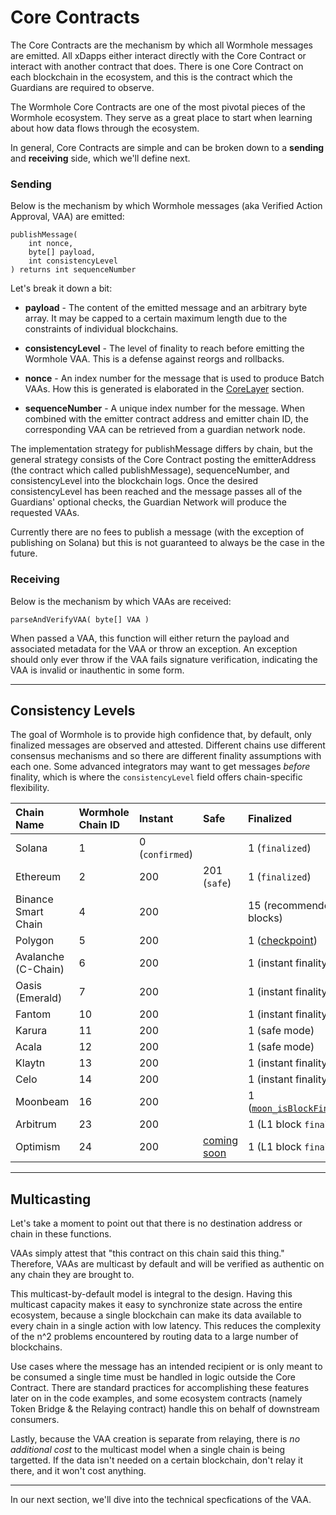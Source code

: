 # Core Contracts

The Core Contracts are the mechanism by which all Wormhole messages are emitted. All xDapps either interact directly with the Core Contract or interact with another contract that does. There is one Core Contract on each blockchain in the ecosystem, and this is the contract which the Guardians are required to observe.

The Wormhole Core Contracts are one of the most pivotal pieces of the Wormhole ecosystem. They serve as a great place to start when learning about how data flows through the ecosystem.

In general, Core Contracts are simple and can be broken down to a **sending** and **receiving** side, which we'll define next.

### Sending

Below is the mechanism by which Wormhole messages (aka Verified Action Approval, VAA) are emitted:

    publishMessage(
        int nonce,
        byte[] payload,
        int consistencyLevel
    ) returns int sequenceNumber

Let's break it down a bit:

- **payload** - The content of the emitted message and an arbitrary byte array. It may be capped to a certain maximum length due to the constraints of individual blockchains.

- **consistencyLevel** - The level of finality to reach before emitting the Wormhole VAA. This is a defense against reorgs and rollbacks.

- **nonce** - An index number for the message that is used to produce Batch VAAs. How this is generated is elaborated in the [CoreLayer](../technical/evm/coreLayer.md) section.

- **sequenceNumber** - A unique index number for the message. When combined with the emitter contract address and emitter chain ID, the corresponding VAA can be retrieved from a guardian network node.

The implementation strategy for publishMessage differs by chain, but the general strategy consists of the Core Contract posting the emitterAddress (the contract which called publishMessage), sequenceNumber, and consistencyLevel into the blockchain logs. Once the desired consistencyLevel has been reached and the message passes all of the Guardians' optional checks, the Guardian Network will produce the requested VAAs.

Currently there are no fees to publish a message (with the exception of publishing on Solana) but this is not guaranteed to always be the case in the future.

### Receiving

Below is the mechanism by which VAAs are received:

    parseAndVerifyVAA( byte[] VAA )

When passed a VAA, this function will either return the payload and associated metadata for the VAA or throw an exception. An exception should only ever throw if the VAA fails signature verification, indicating the VAA is invalid or inauthentic in some form.

---

## Consistency Levels

The goal of Wormhole is to provide high confidence that, by default, only finalized messages are observed and attested. Different chains use different consensus mechanisms and so there are different finality assumptions with each one. Some advanced integrators may want to get messages _before_ finality, which is where the `consistencyLevel` field offers chain-specific flexibility.

| Chain Name          | Wormhole Chain ID | Instant         | Safe                                                                  | Finalized                                                                                                               |
| :------------------ | :---------------- | :-------------- | :-------------------------------------------------------------------- | :---------------------------------------------------------------------------------------------------------------------- |
| Solana              | 1                 | 0 (`confirmed`) |                                                                       | 1 (`finalized`)                                                                                                         |
| Ethereum            | 2                 | 200             | 201 (`safe`)                                                          | 1 (`finalized`)                                                                                                         |
| Binance Smart Chain | 4                 | 200             |                                                                       | 15 (recommended blocks)                                                                                                 |
| Polygon             | 5                 | 200             |                                                                       | 1 ([checkpoint](https://wiki.polygon.technology/docs/pos/heimdall/checkpoint/))                                         |
| Avalanche (C-Chain) | 6                 | 200             |                                                                       | 1 (instant finality)                                                                                                    |
| Oasis (Emerald)     | 7                 | 200             |                                                                       | 1 (instant finality)                                                                                                    |
| Fantom              | 10                | 200             |                                                                       | 1 (instant finality)                                                                                                    |
| Karura              | 11                | 200             |                                                                       | 1 (safe mode)                                                                                                           |
| Acala               | 12                | 200             |                                                                       | 1 (safe mode)                                                                                                           |
| Klaytn              | 13                | 200             |                                                                       | 1 (instant finality)                                                                                                    |
| Celo                | 14                | 200             |                                                                       | 1 (instant finality)                                                                                                    |
| Moonbeam            | 16                | 200             |                                                                       | 1 ([`moon_isBlockFinalized`](https://docs.moonbeam.network/builders/build/moonbeam-custom-api/#finality-rpc-endpoints)) |
| Arbitrum            | 23                | 200             |                                                                       | 1 (L1 block `finalized`)                                                                                                |
| Optimism            | 24                | 200             | [coming soon](https://community.optimism.io/docs/developers/bedrock/) | 1 (L1 block `finalized`)                                                                                                |

---

## Multicasting

Let's take a moment to point out that there is no destination address or chain in these functions.

VAAs simply attest that "this contract on this chain said this thing." Therefore, VAAs are multicast by default and will be verified as authentic on any chain they are brought to.

This multicast-by-default model is integral to the design. Having this multicast capacity makes it easy to synchronize state across the entire ecosystem, because a single blockchain can make its data available to every chain in a single action with low latency. This reduces the complexity of the n^2 problems encountered by routing data to a large number of blockchains.

Use cases where the message has an intended recipient or is only meant to be consumed a single time must be handled in logic outside the Core Contract. There are standard practices for accomplishing these features later on in the code examples, and some ecosystem contracts (namely Token Bridge & the Relaying contract) handle this on behalf of downstream consumers.

Lastly, because the VAA creation is separate from relaying, there is _no additional cost_ to the multicast model when a single chain is being targetted. If the data isn't needed on a certain blockchain, don't relay it there, and it won't cost anything.

---

In our next section, we'll dive into the technical specfications of the VAA.
